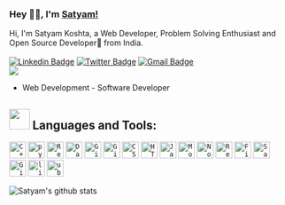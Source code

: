 ### Hey 👋🏽, I'm [Satyam!](https://satyamkoshta340.github.io/my-cv/) 

Hi, I'm Satyam Koshta, a Web Developer, Problem Solving Enthusiast and Open Source Developer🚀 from India. <br> <br> 
[![Linkedin Badge](https://img.shields.io/badge/-SatyamKoshta-blue?style=social&logo=Linkedin&logoColor=blue&link=https://www.linkedin.com/in/satyamkoshta340)](https://www.linkedin.com/in/satyamkoshta340/)
[![Twitter Badge](https://img.shields.io/badge/-@KoshtaSatyam-1ca0f1?style=social&logo=twitter&logoColor=blue&link=https://twitter.com/KoshtaSatyam)](https://twitter.com/KoshtaSatyam) 
[![Gmail Badge](https://img.shields.io/badge/-GMail-c14438?style=social&logo=Gmail&logoColor=red&link=mailto:satyamkoshta340@gmail.com)](mailto:satyamkoshta340@gmail.com)
<br />
![](https://visitor-badge.glitch.me/badge?page_id=satyamkoshta340.satyamkoshta340)  <br> 


- Web Development - Software Developer


## <img src="https://media.giphy.com/media/QssGEmpkyEOhBCb7e1/giphy.gif" width="37px">  Languages and Tools:

<code><img width="30px" src="https://img.icons8.com/color/4x/c-plus-plus-logo.png" title="C++"/></code>
<code><img width="30px" src="https://img.icons8.com/color/4x/python.png" title="python"/></code>
<code><img width="30px" src="https://img.icons8.com/plasticine/100/000000/react.png" title="React"/></code>
<code><img width="30px" src="https://img.icons8.com/dusk/64/000000/database-restore.png" title="Database"/></code>
<code><img width="30px" src="https://img.icons8.com/fluent/8x/github.png" title="GitHub"/></code>
<code><img width="30px" src="https://img.icons8.com/color/2x/git.png" title="Git"/></code>
<code><img width="30px" src="https://img.icons8.com/color/48/000000/css3.png" title="CSS"/></code>
<code><img width="30px" src="https://img.icons8.com/color/48/000000/html-5.png" title="HTML"/></code>
<code><img width="30px" src="https://img.icons8.com/color/48/000000/javascript--v1.png" title="Javascript"/></code>
<code><img width="30px" src="https://img.icons8.com/color/8x/000000/mongodb.png" title="MongoDB"/></code>
<code><img width="30px" src="https://img.icons8.com/color/8x/000000/nodejs.png" title="Nodejs"/></code>
<code><img width="30px" src="https://img.icons8.com/color/8x/000000/redux.png" title="Redux"/></code>
<code><img width="30px" src="https://img.icons8.com/color/8x/000000/firebase.png" title="Firebase"/></code>
<code><img width="30px" src="https://img.icons8.com/color/8x/000000/sass.png" title="Sass"/></code>
<code><img width="30px" src="https://img.icons8.com/color/8x/000000/gitlab.png" title="GitLab"/></code>
<code><img width="30px" src="https://img.icons8.com/color/8x/000000/linux.png" title="linux"/></code>
<code><img width="30px" src="https://img.icons8.com/color/8x/000000/ubuntu.png" title="ubuntu"/></code>


![Satyam's github stats](https://github-readme-stats.vercel.app/api?username=satyamkoshta340&show_icons=true&hide_border=true)


<!--
**satyamkoshta340/satyamkoshta340** is a ✨ _special_ ✨ repository because its `README.md` (this file) appears on your GitHub profile.
-->
